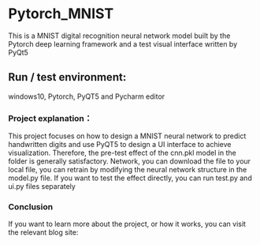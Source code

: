 # Pytorch_MNIST
This is a MNIST digital recognition neural network model built by the Pytorch deep learning framework and a test visual interface written by PyQt5
##  Run / test environment: 
windows10, Pytorch, PyQT5 and Pycharm editor
### Project explanation：
This project focuses on how to design a MNIST neural network to predict handwritten digits and use PyQT5 to design a UI interface to achieve visualization. Therefore, the pre-test effect of the cnn.pkl model in the folder is generally satisfactory. Network, you can download the file to your local file, you can retrain by modifying the neural network structure in the model.py file. If you want to test the effect directly, you can run test.py and ui.py files separately
### Conclusion
If you want to learn more about the project, or how it works, you can visit the relevant blog site:
